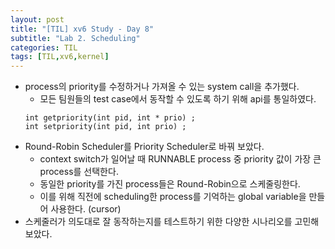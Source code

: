 ```yaml
---
layout: post
title: "[TIL] xv6 Study - Day 8"
subtitle: "Lab 2. Scheduling"
categories: TIL
tags: [TIL,xv6,kernel]
---
```


- process의 priority를 수정하거나 가져올 수 있는 system call을 추가했다.
  - 모든 팀원들의 test case에서 동작할 수 있도록 하기 위해 api를 통일하였다.
  ```
  int getpriority(int pid, int * prio) ;
  int setpriority(int pid, int prio) ;
  ```
- Round-Robin Scheduler를 Priority Scheduler로 바꿔 보았다.
  - context switch가 일어날 때 RUNNABLE process 중 priority 값이 가장 큰 process를 선택한다.
  - 동일한 priority를 가진 process들은 Round-Robin으로 스케줄링한다. 
  - 이를 위해 직전에 scheduling한 process를 기억하는 global variable을 만들어 사용한다. (cursor)
- 스케줄러가 의도대로 잘 동작하는지를 테스트하기 위한 다양한 시나리오를 고민해 보았다.